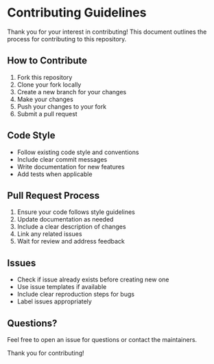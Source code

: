 # Contributing Guidelines

Thank you for your interest in contributing! This document outlines
the process for contributing to this repository.

## How to Contribute

1. Fork this repository
2. Clone your fork locally
3. Create a new branch for your changes
4. Make your changes
5. Push your changes to your fork
6. Submit a pull request

## Code Style

- Follow existing code style and conventions
- Include clear commit messages
- Write documentation for new features
- Add tests when applicable

## Pull Request Process

1. Ensure your code follows style guidelines
2. Update documentation as needed
3. Include a clear description of changes
4. Link any related issues
5. Wait for review and address feedback

## Issues

- Check if issue already exists before creating new one
- Use issue templates if available
- Include clear reproduction steps for bugs
- Label issues appropriately

## Questions?

Feel free to open an issue for questions or contact the maintainers.

Thank you for contributing!
